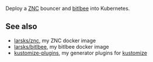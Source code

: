 Deploy a [ZNC][] bouncer and [bitlbee][] into Kubernetes.

[ZNC]: https://wiki.znc.in/ZNC
[bitlbee]: https://www.bitlbee.org/main.php/news.r.html

## See also

- [larsks/znc][], my ZNC docker image
- [larsks/bitlbee][], my bitlbee docker image
- [kustomize-plugins][], my generator plugins for [kustomize][]

[larsks/znc]: https://github.com/larsks/docker-image-znc
[larsks/bitlbee]: https://github.com/larsks/docker-image-bitlbee
[kustomize-plugins]: https://github.com/larsks/kustomize-plugins
[kustomize]: https://github.com/kubernetes-sigs/kustomize
